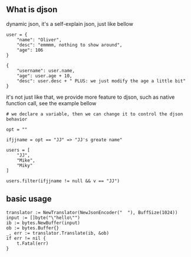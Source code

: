 ## What is djson

dynamic json, it's a self-explain json, just like bellow

```
user = {
    "name": "Oliver",
    "desc": "emmmm, nothing to show around",
    "age": 106
}

{
    "username": user.name,
    "age": user.age + 10,
    "desc": user.desc + " PLUS: we just modify the age a little bit"
}
```

it's not just like that, we provide more feature to djson, such as native function call, see the example bellow

```
# we declare a variable, then we can change it to control the djson behavior

opt = ""

ifjjname = opt == "JJ" => "JJ's greate name"

users = [
    "JJ",
    "Mike",
    "Miky"
]

users.filter(ifjjname != null && v == "JJ")

```

## basic usage

```golang
translator := NewTranslator(NewJsonEncoder("  "), BuffSize(1024))
input := []byte("\"hello\"")
ib := bytes.NewBuffer(input)
ob := bytes.Buffer{}
_, err := translator.Translate(ib, &ob)
if err != nil {
	t.Fatal(err)
}
```
